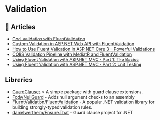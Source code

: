 
# Validation

## 📝 Articles
- [Cool validation with FluentValidation](https://www.code4it.dev/blog/fluentvalidation)
- [Custom Validation in ASP.NET Web API with FluentValidation](https://exceptionnotfound.net/custom-validation-in-asp-net-web-api-with-fluentvalidation/)
- [How to Use Fluent Validation in ASP.NET Core 3 – Powerful Validations](https://codewithmukesh.com/blog/fluent-validation-aspnet-core/)
- [CQRS Validation Pipeline with MediatR and FluentValidation](https://code-maze.com/cqrs-mediatr-fluentvalidation/)
- [Using Fluent Validation with ASP.NET MVC - Part 1: The Basics](https://www.jerriepelser.com/blog/using-fluent-validation-with-asp-net-mvc-part-1-the-basics/)
- [Using Fluent Validation with ASP.NET MVC - Part 2: Unit Testing](https://www.jerriepelser.com/blog/using-fluent-validation-with-asp-net-mvc-part-2-unit-testing/)
## Libraries

- [GuardClauses](https://github.com/ardalis/GuardClauses) > A simple package with guard clause extensions.
- [Fody/NullGuard](https://github.com/Fody/NullGuard) - Adds null argument checks to an assembly
- [FluentValidation/FluentValidation](https://github.com/FluentValidation/FluentValidation) - A popular .NET validation library for building strongly-typed validation rules.
- [danielwertheim/Ensure.That](https://github.com/danielwertheim/Ensure.That) - Guard clause project for .NET
